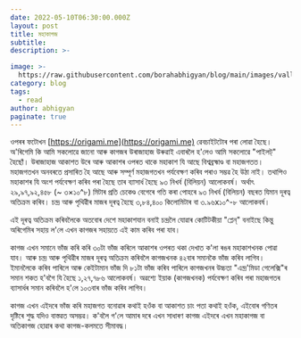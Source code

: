 ```yaml
---
date: 2022-05-10T06:30:00.000Z
layout: post
title: মহাকাগজ
subtitle:
description: >-

image: >- 
  https://raw.githubusercontent.com/borahabhigyan/blog/main/images/valley-fold-2-min.jpeg
category: blog
tags:
  - read
author: abhigyan
paginate: true 
---
```

ওপৰৰ ফটোখন [https://origami.me](https://origami.me) ৱেবচাইটটোৰ পৰা লোৱা হৈছে। অ'ৰিগেমি কি আমি সকলোৱে জানো আৰু কাগজৰ উৰাজাহাজ উৰুৱাই এবাৰলৈ হ'লেও আমি সকলোৱে "পাইলট্" হৈছোঁ। উৰাজাহাজ আকাশত উৰে আৰু আকাশৰ ওপৰত থাকে মহাকাশ যি আছে বিশ্বব্ৰহ্মাণ্ড বা মহাজগতত।
মহাজগতখন অনবৰতে প্ৰসাৰিত হৈ আছে আৰু সম্পূৰ্ণ মহাজগতখন পৰ্যবেক্ষণ কৰিব পৰাও সম্ভৱ হৈ উঠা নাই। তথাপিও মহাকাশৰ যি অংশ পৰ্যবেক্ষণ কৰিব পৰা হৈছে তাৰ ব্যাসাৰ্ধ হৈছে ৯৩ নিখৰ্ব (বিলিয়ন) আলোকবৰ্ষ। অৰ্থাৎ  ২৯,৯৭,৯২,৪৫৮ (~ ৩×১০^৮) মিটাৰ প্ৰতি চেকেণ্ড বেগেৰে গতি কৰা পোহৰে ৯৩ নিখৰ্ব (বিলিয়ন) বছৰত যিমান দূৰত্ব অতিক্ৰম কৰিব। চন্দ্ৰ আৰু পৃথিৱীৰ মাজৰ দূৰত্ব হৈছে ৩,৮৪,৪০০ কিলোমিটাৰ বা ৩.৯৬x১০^-৮ আলোকবৰ্ষ।

এই দূৰত্ব অতিক্ৰম কৰিবলৈকে অতবোৰ দেশে মহাকাশযান বনাই চন্দ্ৰলৈ যোৱাৰ কোটিটকীয়া "প্লেন্" বনাইছে কিন্তু অৰিগেমিৰ সহায় ল'লে এখন কাগজৰ সহায়তে এই কাম কৰিব পৰা যাব। 

কাগজ এখন সমানে ভাঁজ কৰি কৰি ৩০টা ভাঁজ কৰিলে আকাশৰ ওপৰত থকা দেখাত ক'লা ৰঙৰ মহাকাশখনক পোৱা যাব। আৰু চন্দ্ৰ আৰু পৃথিৱীৰ মাজৰ দূৰত্ব অতিক্ৰম কৰিবলৈ কাগজখনক ৪২বাৰ সমানকৈ ভাঁজ কৰিব লাগিব। 
ইমানলৈকে কৰিব পাৰিলে আৰু কেইটামান ভাঁজ দি  ৮১টা ভাঁজ কৰিব পাৰিলে কাগজখনৰ উচ্চতা "এন্দ্ৰ'মিডা গেলেক্সি"ৰ সমান শকত হ'বগৈ যি হৈছে ১,২৭,৭৮৬ আলোকবর্ষ। 
অৱশ্যে ইয়াক (কাগজখনক) পৰ্যবেক্ষণ কৰিব পৰা মহাজগতৰ ব্যাসাৰ্ধৰ সমান কৰিবলৈ হ'লে ১০৩বাৰ ভাঁজ কৰিব লাগিব।

কাগজ এখন এইদৰে ভাঁজ কৰি মহাজগত বনোৱাৰ কথাই হওঁক বা আকাশত চাং পতা কথাই হওঁক, এইবোৰ গণিতৰ দৃষ্টিৰে শুদ্ধ যদিও বাস্তৱত অসম্ভৱ। ক'বলৈ গ'লে আমাৰ দৰে এখন সাধাৰণ কাগজ এইদৰে এখন মহাকাগজ বা অতিকাগজ হোৱাৰ কথা কাগজ-কলমতে সীমাবদ্ধ।
